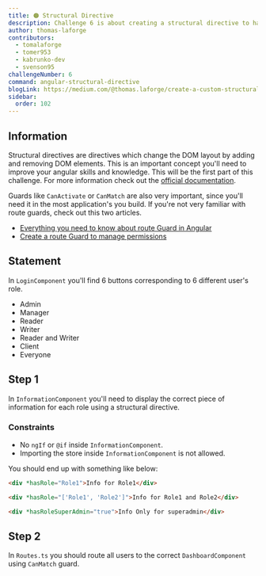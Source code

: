 ```yaml
---
title: 🟠 Structural Directive
description: Challenge 6 is about creating a structural directive to handle permissions
author: thomas-laforge
contributors:
  - tomalaforge
  - tomer953
  - kabrunko-dev
  - svenson95
challengeNumber: 6
command: angular-structural-directive
blogLink: https://medium.com/@thomas.laforge/create-a-custom-structural-directive-to-manage-permissions-like-a-pro-11a1acad30ad
sidebar:
  order: 102
---
```


## Information

Structural directives are directives which change the DOM layout by adding and removing DOM elements. This is an important concept you'll need to improve your angular skills and knowledge. This will be the first part of this challenge. For more information check out the [official documentation](https://angular.dev/guide/directives/structural-directives).

Guards like `CanActivate` or `CanMatch` are also very important, since you'll need it in the most application's you build. If you're not very familiar with route guards, check out this two articles.

- [Everything you need to know about route Guard in Angular](https://itnext.io/everything-you-need-to-know-about-route-guard-in-angular-697a062d3198)
- [Create a route Guard to manage permissions](https://medium.com/@thomas.laforge/create-a-route-guard-to-manage-permissions-26f16cc9a1ca)

## Statement

In `LoginComponent` you'll find 6 buttons corresponding to 6 different user's role.

- Admin
- Manager
- Reader
- Writer
- Reader and Writer
- Client
- Everyone

## Step 1

In `InformationComponent` you'll need to display the correct piece of information for each role using a structural directive.

### Constraints

- No `ngIf` or `@if` inside `InformationComponent`.
- Importing the store inside `InformationComponent` is not allowed.

You should end up with something like below:

```html
<div *hasRole="Role1">Info for Role1</div>
```

```html
<div *hasRole="['Role1', 'Role2']">Info for Role1 and Role2</div>
```

```html
<div *hasRoleSuperAdmin="true">Info Only for superadmin</div>
```

## Step 2

In `Routes.ts` you should route all users to the correct `DashboardComponent` using `CanMatch` guard.
